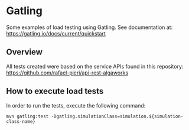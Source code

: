 # Gatling

Some examples of load testing using Gatling.
See documentation at: https://gatling.io/docs/current/quickstart

## Overview
All tests created were based on the service APIs found in this repository: https://github.com/rafael-pieri/api-rest-algaworks

## How to execute load tests
In order to run the tests, execute the following command:

```mvn gatling:test -Dgatling.simulationClass=simulation.${simulation-class-name}```
